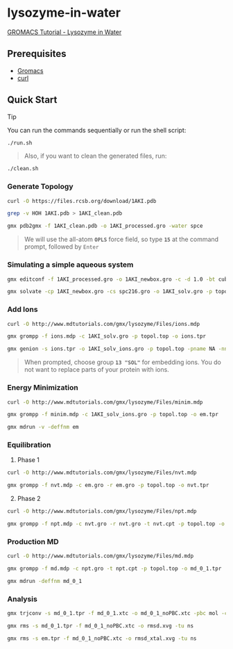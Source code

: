 # lysozyme-in-water
[GROMACS Tutorial - Lysozyme in Water](http://www.mdtutorials.com/gmx/lysozyme/index.html)


## Prerequisites
- [Gromacs](https://www.gromacs.org/)
- [curl](https://curl.se/)


## Quick Start
> [!TIP]
> You can run the commands sequentially or run the shell script:
```bash
./run.sh
```
> Also, if you want to clean the generated files, run:
```bash
./clean.sh
```


### Generate Topology
```bash
curl -O https://files.rcsb.org/download/1AKI.pdb
```
```bash
grep -v HOH 1AKI.pdb > 1AKI_clean.pdb
```
```bash
gmx pdb2gmx -f 1AKI_clean.pdb -o 1AKI_processed.gro -water spce
```
> We will use the all-atom **`OPLS`** force field, so type **`15`** at the command prompt, followed by `Enter`


### Simulating a simple aqueous system
```bash
gmx editconf -f 1AKI_processed.gro -o 1AKI_newbox.gro -c -d 1.0 -bt cubic
```
```bash
gmx solvate -cp 1AKI_newbox.gro -cs spc216.gro -o 1AKI_solv.gro -p topol.top
```


### Add Ions
```bash
curl -O http://www.mdtutorials.com/gmx/lysozyme/Files/ions.mdp
```
```bash
gmx grompp -f ions.mdp -c 1AKI_solv.gro -p topol.top -o ions.tpr
```
```bash
gmx genion -s ions.tpr -o 1AKI_solv_ions.gro -p topol.top -pname NA -nname CL -neutral
```
> When prompted, choose group **`13 "SOL"`** for embedding ions. You do not want to replace parts of your protein with ions.


### Energy Minimization
```bash
curl -O http://www.mdtutorials.com/gmx/lysozyme/Files/minim.mdp
```
```bash
gmx grompp -f minim.mdp -c 1AKI_solv_ions.gro -p topol.top -o em.tpr
```
```bash
gmx mdrun -v -deffnm em
```


### Equilibration
1. Phase 1
```bash
curl -O http://www.mdtutorials.com/gmx/lysozyme/Files/nvt.mdp
```
```bash
gmx grompp -f nvt.mdp -c em.gro -r em.gro -p topol.top -o nvt.tpr
```
2. Phase 2
```bash
curl -O http://www.mdtutorials.com/gmx/lysozyme/Files/npt.mdp
```
```bash
gmx grompp -f npt.mdp -c nvt.gro -r nvt.gro -t nvt.cpt -p topol.top -o npt.tpr
```


### Production MD
```bash
curl -O http://www.mdtutorials.com/gmx/lysozyme/Files/md.mdp
```
```bash
gmx grompp -f md.mdp -c npt.gro -t npt.cpt -p topol.top -o md_0_1.tpr
```

```bash
gmx mdrun -deffnm md_0_1
```


### Analysis
```bash
gmx trjconv -s md_0_1.tpr -f md_0_1.xtc -o md_0_1_noPBC.xtc -pbc mol -center
```

```bash
gmx rms -s md_0_1.tpr -f md_0_1_noPBC.xtc -o rmsd.xvg -tu ns
```

```bash
gmx rms -s em.tpr -f md_0_1_noPBC.xtc -o rmsd_xtal.xvg -tu ns
```
